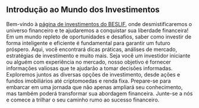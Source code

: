 ## Introdução ao Mundo dos Investimentos

Bem-vindo à [página de investimentos do BESLIF](https://beslif.github.io/investimentos), onde desmistificaremos o universo financeiro e te ajudaremos a conquistar sua liberdade financeira! Em um mundo repleto de oportunidades e desafios, saber como investir de forma inteligente e eficiente é fundamental para garantir um futuro próspero. Aqui, você encontrará dicas práticas, análises de mercado, estratégias de investimento e muito mais. Seja você um investidor iniciante ou alguém com experiência no mercado, nosso objetivo é fornecer informações valiosas que te ajudarão a tomar decisões informadas. Exploremos juntos as diversas opções de investimento, desde ações e fundos imobiliários até criptomoedas e renda fixa. Prepare-se para embarcar em uma jornada que não apenas ampliará seu conhecimento, mas também poderá transformar sua abordagem financeira. Junte-se a nós e comece a trilhar o seu caminho rumo ao sucesso financeiro.
